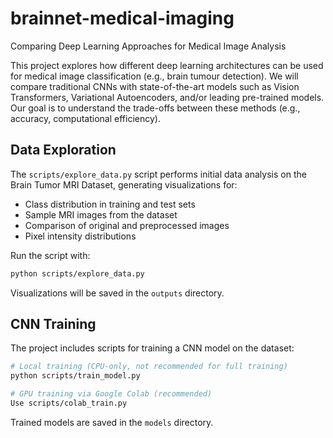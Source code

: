 # brainnet-medical-imaging
Comparing Deep Learning Approaches for Medical Image Analysis

This project explores how different deep learning architectures can be used for medical image classification (e.g., brain tumour detection). We will compare traditional CNNs with state-of-the-art models such as Vision Transformers, Variational Autoencoders, and/or leading pre-trained models. Our goal is to understand the trade-offs between these methods (e.g., accuracy, computational efficiency).

## Data Exploration

The `scripts/explore_data.py` script performs initial data analysis on the Brain Tumor MRI Dataset, generating visualizations for:
- Class distribution in training and test sets
- Sample MRI images from the dataset
- Comparison of original and preprocessed images
- Pixel intensity distributions

Run the script with:
```bash
python scripts/explore_data.py
```

Visualizations will be saved in the `outputs` directory.

## CNN Training

The project includes scripts for training a CNN model on the dataset:
```bash
# Local training (CPU-only, not recommended for full training)
python scripts/train_model.py

# GPU training via Google Colab (recommended)
Use scripts/colab_train.py
```

Trained models are saved in the `models` directory.